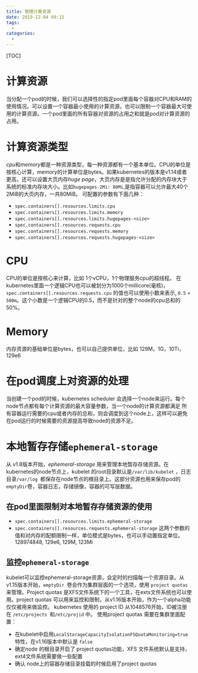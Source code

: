 ```yaml
---
title: 管理计算资源
date: 2019-12-04 09:15
tags: 
  - 
categories: 
  - 
---
```

[TOC]
# 计算资源
当分配一个pod的时候，我们可以选择性的指定pod里面每个容器对CPU和RAM的使用情况。可以设置一个容器最小使用的计算资源，也可以限制一个容器最大可使用的计算资源。一个pod里面的所有容器对资源的占用之和就是pod对计算资源的占用。
# 计算资源类型
*cpu*和*memory*都是一种资源类型，每一种资源都有一个基本单位。CPU的单位是按核心计算，memory的计算单位是bytes。如果kubernetes的版本是v1.14或者更高，还可以设置大页内存*huge page*，大页内存是是指允许分配的内存块大于系统的标准内存块大小。比如`hugepages-2Mi: 80Mi`,是指容器可以允许最大40个2MiB的大页内存，一共80MiB。
可配置的参数有下面几种：
- `spec.containers[].resources.limits.cpu`
- `spec.containers[].resources.limits.memory`
- `spec.containers[].resources.limits.hugepages-<size>`
- `spec.containers[].resources.requests.cpu`
- `spec.containers[].resources.requests.memory`
- `spec.containers[].resources.requests.hugepages-<size>`
# CPU
CPU的单位是按核心来计算，比如 1个vCPU，1个物理服务cpu的超线程。
在kubernetes里面一个逻辑CPU也可以被划分为1000个millicore(毫核)，`spec.containers[].resources.requests.cpu` 的值也可以使用小数来表示, `0.5` = `500m`。这个小数是一个逻辑CPU的0.5，而不是针对的整个node的cpu总和的50%。
# Memory
内存资源的基础单位是bytes，也可以自己提供单位，比如 129M，1G，10Ti，129e6
# 在pod调度上对资源的处理
当创建一个pod的时候，kubernetes scheduler 会选择一个node来运行。每个node节点都有每个计算资源的最大容量参数，当一个node的计算资源都满足 所有容器运行需要的cpu或者内存的总和，则会调度到这个node上，这样可以避免在pod运行的时候需要的资源提高导致node的资源不足。
# 本地暂存存储`ephemeral-storage`
从 v1.8版本开始，*ephemeral-storage* 用来管理本地暂存存储资源。在kubernetes的node节点上，kubelet 的root目录默认是`/var/lib/kubelet`  ，日志目录`/var/log `都保存在node节点的根目录上。这部分资源也用来保存pod的`emptyDir`卷，容器日志，存储镜像，容器的可写层数据。
## 在pod里面限制对本地暂存存储资源的使用
- `spec.containers[].resources.limits.ephemeral-storage`
- `spec.containers[].resources.requests.ephemeral-storage`
这两个参数的值和对内存的配额限制一样，单位模式是bytes，也可以手动置指定单位。128974848, 129e6, 129M, 123Mi
## 监控`ephemeral-storage`
kubelet可以监控ephemeral-storage资源，会定时的扫描每一个资源目录。从v1.15版本开始，`emptyDir `卷会作为集群层面的一个选项，使用 `project quotas` 来管理。Project quotas 是XFS文件系统下的一个工具，在exts文件系统也可以使用。project quotas 可以用来监控和限制，从v1.16版本开始，作为一个alpha功能仅仅被用来做监控。
kubernetes 使用的 project ID 从1048576开始，ID被注册在 `/etc/projects `和`/etc/projid` 中。
使用project quotas 需要在集群里面配置：
- 在kubelet中启用`LocalStorageCapacityIsolationFSQuotaMonitoring=true` 特性，在v1.16版本中默认是 `false`
- 确定node 的根目录开启了 project quotas功能，XFS 文件系统默认是支持，ext4文件系统需要做一些配置
- 确认 node上的容器存储目录挂载的时候启用了project quotas

